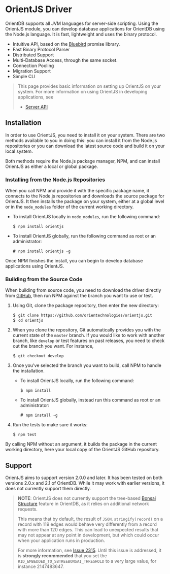 # OrientJS Driver

OrientDB supports all JVM languages for server-side scripting.  Using the OrientJS module, you can develop database applications for OrientDB using the Node.js language.  It is fast, lightweight and uses the binary protocol.
- Intuitive API, based on the [Bluebird](https://github.com/petkaantonov/bluebird) promise library.
- Fast Binary Protocol Parser
- Distributed Support
- Multi-Database Access, through the same socket.
- Connection Pooling
- Migration Support
- Simple CLI

>This page provides basic information on setting up OrientJS on your system.  For more information on using OrientJS in developing applications, see
>
> - [Server API](OrientJS-Server.md)


## Installation

In order to use OrientJS, you need to install it on your system.  There are two methods available to you in doing this: you can install it from the Node.js repositories or you can download the latest source code and build it on your local system.

Both methods require the Node.js package manager, NPM, and can install OrientJS as either a local or global package.


### Installing from the Node.js Repositories

When you call NPM and provide it with the specific package name, it connects to the Node.js repositories and downloads the source package for OrientJS.  It then installs the package on your system, either at a global level or in the `node_modules` folder of the current working directory.

- To install OrientJS locally in `node_modules`, run the following command:

  <pre>
  $ <code class="lang-sh userinput">npm install orientjs</code>
  </pre>

- To install OrientJS globally, run the following command as root or an administrator:

  <pre>
  # <code class="lang-sh userinput">npm install orientjs -g</code>
  </pre>

Once NPM finishes the install, you can begin to develop database applications using OrientJS.



### Building from the Source Code

When building from source code, you need to download the driver directly from [GitHub](https://github.com/orientechnologies/orientjs), then run NPM against the branch you want to use or test.

1. Using Git, clone the package repository, then enter the new directory:

   <pre>
   $ <code class="lang-sh userinput">git clone https://github.com/orientechnologies/orientjs.git</code>
   $ <code class="lang-sh userinput">cd orientjs</code>
   </pre>

1. When you clone the repository, Git automatically provides you with the current state of the `master` branch.  If you would like to work with another branch, like `develop` or test features on past releases, you need to check out the branch you want.  For instance,

   <pre>
   $ <code class="lang-sh userinput">git checkout develop</code>
   </pre>

1. Once you've selected the branch you want to build, call NPM to handle the installation.

   - To install OrientJS locally, run the following command:

     <pre>
     $ <code class="lang-sh userinput">npm install</code>
     </pre>

   - To install OrientJS globally, instead run this command as root or an administrator:

     <pre>
     # <code class="lang-sh userinput">npm install -g</code>
     </pre>

1. Run the tests to make sure it works:

   <pre>
   $ <code class="lang-sh userinput">npm test</code>
   </pre>

By calling NPM without an argument, it builds the package in the current working directory, here your local copy of the OrientJS GitHub repository.



## Support 

OrientJS aims to support version 2.0.0 and later.  It has been tested on both versions 2.0.x and 2.1 of OrientDB.  While it may work with earlier versions, it does not currently support them directly.

<!-- Need new boilerplate for Contributions -->

>**NOTE**: OrientJS does not currently support the tree-based [Bonsai Structure](RidBag.md) feature in OrientDB, as it relies on additional network requests.  
>
>This means that by default, the result of `JSON.stringify(record)` on a record with 119 edges would behave very differently from a record with more than 120 edges.  This can lead to unexpected results that may not appear at any point in development, but which could occur when your application runs in production.
>
>For more information, see [Issue 2315](https://github.com/orientechnologies/orientdb/issues/2315).  Until this issue is addressed, it is **strongly recommended** that you set the `RID_EMBEDDED_TO_SBTREEBONSAI_THRESHOLD` to a very large value, for instance 2147483647.

